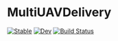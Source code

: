 # MultiUAVDelivery

[![Stable](https://img.shields.io/badge/docs-stable-blue.svg)](https://rejuvyesh.github.io/MultiUAVDelivery.jl/stable)
[![Dev](https://img.shields.io/badge/docs-dev-blue.svg)](https://rejuvyesh.github.io/MultiUAVDelivery.jl/dev)
[![Build Status](https://github.com/rejuvyesh/MultiUAVDelivery.jl/workflows/CI/badge.svg)](https://github.com/rejuvyesh/MultiUAVDelivery.jl/actions)

